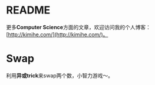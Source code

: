 # README
更多**Computer Science**方面的文章，欢迎访问我的个人博客：[http://kimihe.com/](http://kimihe.com/)。

# Swap
利用**异或trick**来swap两个数，小智力游戏～。